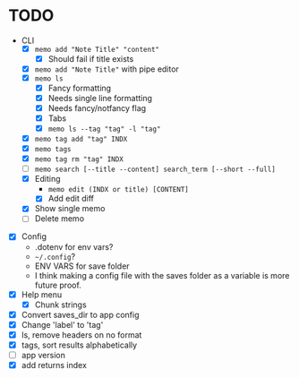# TODO

- CLI
  - [x] `memo add "Note Title" "content"`
    - [x] Should fail if title exists
  - [x] `memo add "Note Title"` with pipe editor
  - [x] `memo ls`
    - [x] Fancy formatting
    - [x] Needs single line formatting
    - [x] Needs fancy/notfancy flag
    - [x] Tabs
    - [x] `memo ls --tag "tag" -l "tag"`
  - [x] `memo tag add "tag" INDX`
  - [x] `memo tags`
  - [x] `memo tag rm "tag" INDX`
  - [ ] `memo search [--title --content] search_term [--short --full]`
  - [x] Editing
    -  `memo edit (INDX or title) [CONTENT]`
    - [x] Add edit diff
  - [x] Show single memo
  - [ ] Delete memo
- [x] Config
    - .dotenv for env vars?
    - `~/.config`?
    - ENV VARS for save folder
    - I think making a config file with the saves folder as a variable is more
      future proof.
- [x] Help menu
  - [x] Chunk strings
- [x] Convert saves_dir to app config
- [x] Change 'label' to 'tag'
- [x] ls, remove headers on no format
- [x] tags, sort results alphabetically
- [ ] app version
- [x] add returns index
